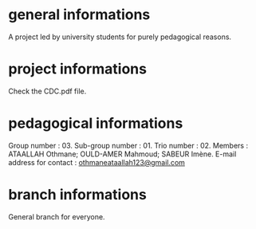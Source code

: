 # general informations
A project led by university students for purely pedagogical reasons. 

# project informations
Check the CDC.pdf file.

# pedagogical informations
Group number : 03.
Sub-group number : 01.
Trio number : 02.
Members :
  ATAALLAH Othmane;
  OULD-AMER Mahmoud;
  SABEUR Imène.
E-mail address for contact : othmaneataallah123@gmail.com

# branch informations
General branch for everyone.
